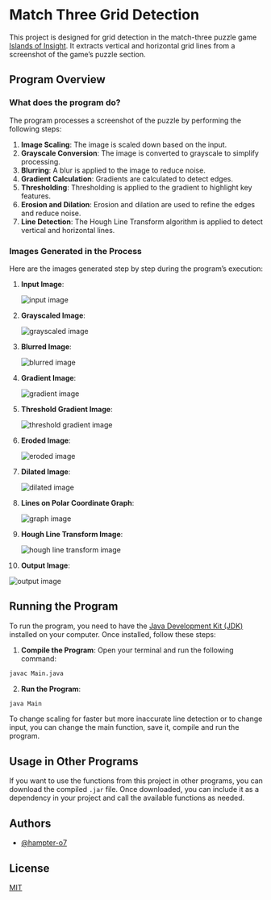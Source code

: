 # Match Three Grid Detection

This project is designed for grid detection in the match-three puzzle game [Islands of Insight](https://store.steampowered.com/app/2071500/Islands_of_Insight/). It extracts vertical and horizontal grid lines from a screenshot of the game’s puzzle section.

## Program Overview

### What does the program do?

The program processes a screenshot of the puzzle by performing the following steps:

1. **Image Scaling**: The image is scaled down based on the input.
2. **Grayscale Conversion**: The image is converted to grayscale to simplify processing.
3. **Blurring**: A blur is applied to the image to reduce noise.
4. **Gradient Calculation**: Gradients are calculated to detect edges.
5. **Thresholding**: Thresholding is applied to the gradient to highlight key features.
6. **Erosion and Dilation**: Erosion and dilation are used to refine the edges and reduce noise.
7. **Line Detection**: The Hough Line Transform algorithm is applied to detect vertical and horizontal lines.

### Images Generated in the Process

Here are the images generated step by step during the program’s execution:

1. **Input Image**:

   ![input image](input/input1.png)

2. **Grayscaled Image**:

   ![grayscaled image](output/grayscale.png)

3. **Blurred Image**:

   ![blurred image](output/blurred.png)

4. **Gradient Image**:

   ![gradient image](output/gradient.png)

5. **Threshold Gradient Image**:

   ![threshold gradient image](output/threshold-gradient.png)

6. **Eroded Image**:

   ![eroded image](output/eroded.png)

7. **Dilated Image**:

   ![dilated image](output/dilated.png)

8. **Lines on Polar Coordinate Graph**:

   ![graph image](output/graph.png)

9. **Hough Line Transform Image**:

   ![hough line transform image](output/hough-line-transform.png)

10. **Output Image**:

   ![output image](output/output.png)

## Running the Program

To run the program, you need to have the [Java Development Kit (JDK)](https://www.oracle.com/java/technologies/downloads/) installed on your computer. Once installed, follow these steps:

1. **Compile the Program**: Open your terminal and run the following command:
```bash
javac Main.java
```
2. **Run the Program**:
```bash
java Main
```

To change scaling for faster but more inaccurate line detection or to change input, you can change the main function, save it, compile and run the program.

## Usage in Other Programs

If you want to use the functions from this project in other programs, you can download the compiled `.jar` file. Once downloaded, you can include it as a dependency in your project and call the available functions as needed.


## Authors

- [@hampter-o7](https://www.github.com/hampter-o7)


## License

[MIT](https://choosealicense.com/licenses/mit/)